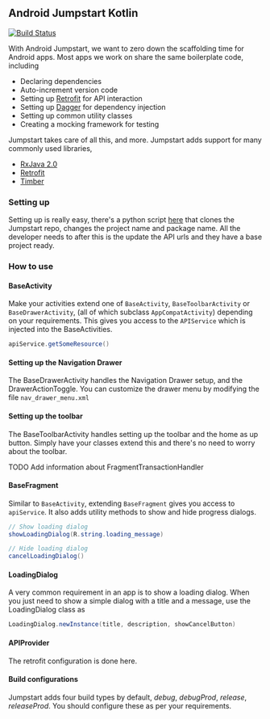 ## Android Jumpstart Kotlin

[![Build Status](http://jenkins.moldedbits.com/buildStatus/icon?job=Android%20Jumpstart)](http://jenkins.moldedbits.com/job/Android%20Jumpstart/)

With Android Jumpstart, we want to zero down the scaffolding time for Android apps. Most apps we
work on share the same boilerplate code, including
  * Declaring dependencies
  * Auto-increment version code
  * Setting up [Retrofit](http://square.github.io/retrofit/) for API interaction
  * Setting up [Dagger](https://github.com/google/dagger) for dependency injection
  * Setting up common utility classes
  * Creating a mocking framework for testing

Jumpstart takes care of all this, and more. Jumpstart adds support for many commonly used libraries,
  * [RxJava 2.0](https://github.com/ReactiveX/RxJava)
  * [Retrofit](http://square.github.io/retrofit/)
  * [Timber](https://github.com/JakeWharton/timber)

### Setting up

Setting up is really easy, there's a python script
[here](https://github.com/moldedbits/JumpstartScript) that clones the Jumpstart repo, changes the
project name and package name. All the developer needs to after this is the update the API urls
and they have a base project ready.

### How to use

#### BaseActivity
Make your activities extend one of `BaseActivity`, `BaseToolbarActivity` or `BaseDrawerActivity`,
(all of which subclass `AppCompatActivity`) depending on your requirements. This gives you access
to the `APIService` which is injected into the BaseActivities.

```java
apiService.getSomeResource()
```

#### Setting up the Navigation Drawer
The BaseDrawerActivity handles the Navigation Drawer setup, and the DrawerActionToggle. You can
customize the drawer menu by modifying the file `nav_drawer_menu.xml`

#### Setting up the toolbar
The BaseToolbarActivity handles setting up the toolbar and the home as up button. Simply have your
classes extend this and there's no need to worry about the toolbar.

TODO Add information about FragmentTransactionHandler

#### BaseFragment
Similar to `BaseActivity`, extending `BaseFragment` gives you access to `apiService`. It also adds
utility methods to show and hide progress dialogs.

```java
// Show loading dialog
showLoadingDialog(R.string.loading_message)

// Hide loading dialog
cancelLoadingDialog()
```

#### LoadingDialog
A very common requirement in an app is to show a loading dialog. When you just need to show a
simple dialog with a title and a message, use the LoadingDialog class as

```java
LoadingDialog.newInstance(title, description, showCancelButton)
```

#### APIProvider
The retrofit configuration is done here.

#### Build configurations
Jumpstart adds four build types by default, _debug_, _debugProd_, _release_, _releaseProd_. You
should configure these as per your requirements.
